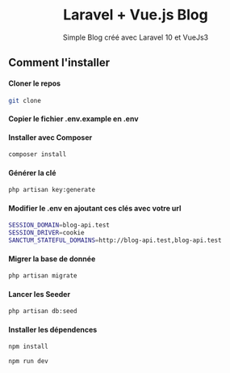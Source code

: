<h1 align="center">Laravel + Vue.js Blog</h1>

<p align="center">Simple Blog créé avec Laravel 10 et VueJs3</p>

## Comment l'installer

#### Cloner le repos

```bash
git clone
```

#### Copier le fichier .env.example en .env

#### Installer avec Composer

```bash
composer install
```

#### Générer la clé

```bash
php artisan key:generate
```

#### Modifier le .env en ajoutant ces clés avec votre url
```bash
SESSION_DOMAIN=blog-api.test
SESSION_DRIVER=cookie
SANCTUM_STATEFUL_DOMAINS=http://blog-api.test,blog-api.test
```
#### Migrer la base de donnée

```bash
php artisan migrate
```

#### Lancer les Seeder

```bash
php artisan db:seed
```

#### Installer les dépendences

```bash
npm install

npm run dev
```